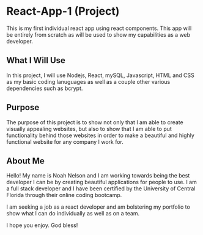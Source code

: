 # React-App-1 (Project)
This is my first individual react app using react components. This app will be entirely from scratch as will be used to show my capabilities as a web developer. 

## What I Will Use
In this project, I will use Nodejs, React, mySQL, Javascript, HTML and CSS as my basic coding lanuguages as well as a couple other various dependencies such as bcrypt.

## Purpose
The purpose of this project is to show not only that I am able to create visually appealing websites, but also to show that I am able to put functionality behind those websites in order to make a beautiful and highly functional website for any company I work for.

## About Me
Hello! My name is Noah Nelson and I am working towards being the best developer I can be by creating beautiful applications for people to use. I am a full stack developer and I have been certified by the University of Central Florida through their online coding bootcamp.

I am seeking a job as a react developer and am bolstering my portfolio to show what I can do individually as well as on a team.

I hope you enjoy. God bless!